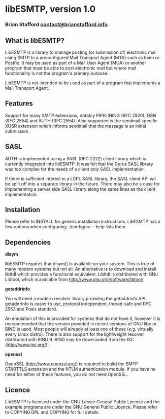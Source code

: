 # libESMTP, version 1.0
### Brian Stafford <contact@brianstafford.info>

## What is libESMTP?

LibESMTP is a library to manage posting (or submission of) electronic
mail using SMTP to a preconfigured Mail Transport Agent (MTA) such as
Exim or Postfix.  It may be used as part of a Mail User Agent (MUA) or
another program that must be able to post electronic mail but where mail
functionality is not the program's primary purpose.

LibESMTP is not intended to be used as part of a program that implements
a Mail Transport Agent.

## Features

Support for many SMTP extensions, notably PIPELINING (RFC 2920),
DSN (RFC 2554) and AUTH (RFC 2554).  Also supported is the
sendmail specific XUSR extension which informs sendmail that the
message is an initial submission.

## SASL

AUTH is implemented using a SASL (RFC 2222) client library which is
currently integrated into libESMTP.  It was felt that the Cyrus SASL
library was too complex for the needs of a client only SASL
implementation.

If there is sufficient interest in a LGPL SASL library, the SASL client
API will be split off into a separate library in the future.  There may
also be a case for implementing a server side SASL library along the
same lines as the client implementation.

## Installation

Please refer to INSTALL for generic installation instructions.  LibESMTP
has a few options when configuring; ./configure --help lists them.

## Dependencies

**dlsym**

libESMTP requires that dlsym() is available on your system.  This is
true of many modern systems but not all.  An alternative is to download
and install libltdl which provides a functional equivalent.  Libltdl is
distributed with GNU Libtool, which is available from
http://www.gnu.org/software/libtool/

**getaddrinfo**

You will need a modern resolver library providing the getaddrinfo API.
getaddrinfo is easier to use, protocol independent, thread-safe and
RFC 2553 and Posix standard.

An emulation of this is provided for systems that do not have it, however
it is reccommended that the version provided in recent versions of GNU
libc or BIND is used.  Most people will already at least one of these
(e.g. virtually every Linux distro).  There is also support for the
lightweight resolver distributed with BIND 9.  BIND may be downloaded
from the ISC (http://www.isc.org/).

**openssl**

OpenSSL (http://www.openssl.org/) is required to build the SMTP STARTTLS
extension and the NTLM authentication module.  If you have no need for
either of these features, you do not need OpenSSL.


## Licence

LibESMTP is licensed under the GNU Lesser General Public License and the
example programs are under the GNU General Public Licence.  Please refer
to COPYING.GPL and COPYING for full details.
